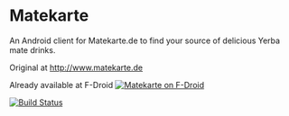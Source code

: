 Matekarte
=========
An Android client for Matekarte.de to find your source of delicious Yerba mate drinks.

Original at http://www.matekarte.de

Already available at F-Droid
[![Matekarte on F-Droid](https://chart.googleapis.com/chart?chs=150x150&cht=qr&chl=https://f-droid.org/repository/browse/?fdid=de.guerda.matekarte&choe=UTF-8)](https://f-droid.org/repository/browse/?fdid=de.guerda.matekarte)

[![Build Status](https://travis-ci.org/guerda/Matekarte.svg?branch=master)](https://travis-ci.org/guerda/Matekarte)

